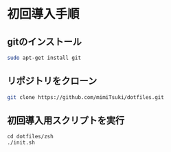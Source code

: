 # 初回導入手順

## gitのインストール

```sh
sudo apt-get install git
```

## リポジトリをクローン

```sh
git clone https://github.com/mimiTsuki/dotfiles.git
```

## 初回導入用スクリプトを実行

```
cd dotfiles/zsh
./init.sh
```
